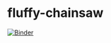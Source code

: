 # fluffy-chainsaw
[![Binder](https://mybinder.org/badge_logo.svg)](https://mybinder.org/v2/gh/yevonou/fluffy-chainsaw.git/HEAD)

